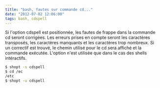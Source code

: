 ```yaml
---
title: "bash, fautes sur commande cd..."
date: "2012-07-02 12:06:00"
tags: bash, cdspell
---
```


Si l'option cdspell est positionnée, les fautes de frappe dans la commande cd seront corrigées. Les erreurs prises en compte seront les caractères transposés, les caractères manquants et les caractères trop nombreux. Si un correctif est trouvé, le chemin utilisé pour le cd sera affiché et la commande exécutée. L'option n'est utilisée que dans le cas des shells intéractifs.  

```bash
$ shopt -s cdspell
$ cd /ec
/etc
$ shopt -u cdspell
```

